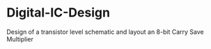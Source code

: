 # Digital-IC-Design
Design of a transistor level schematic and layout an 8-bit Carry Save Multiplier
